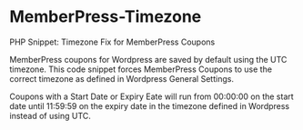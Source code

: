 # MemberPress-Timezone
PHP Snippet: Timezone Fix for MemberPress Coupons

MemberPress coupons for Wordpress are saved by default using the UTC timezone. This code snippet forces MemberPress Coupons to use the correct timezone as defined in Wordpress General Settings.

Coupons with a Start Date or Expiry Eate will run from 00:00:00 on the start date until 11:59:59 on the expiry date in the timezone defined in Wordpress instead of using UTC.
